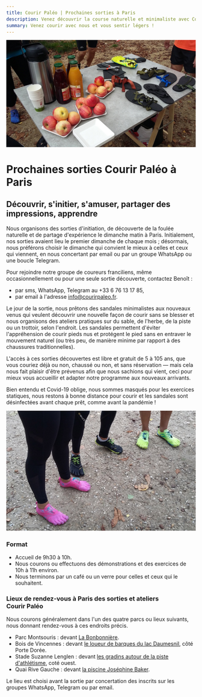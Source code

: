 ```yaml
---
title: Courir Paléo | Prochaines sorties à Paris
description: Venez découvrir la course naturelle et minimaliste avec Courir Paléo
summary: Venez courir avec nous et vous sentir légers !
---
```

![Courir Paleo](/assets/images/CourirPaleo_atelier_Bois-de-Vincennes_2017_table_1200px.jpg)
# Prochaines sorties Courir Paléo à Paris

## Découvrir, s'initier, s'amuser, partager des impressions, apprendre

Nous organisons des sorties d'initiation, de découverte de la foulée naturelle et de partage d'expérience le dimanche matin à Paris. Initialement, nos sorties avaient lieu le premier dimanche de chaque mois&nbsp;; désormais, nous préférons choisir le dimanche qui convient le mieux à celles et ceux qui viennent, en nous concertant par email ou par un groupe WhatsApp ou une boucle Telegram.

Pour rejoindre notre groupe de coureurs franciliens, même occasionnellement ou pour une seule sortie découverte, contactez Benoît&nbsp;:
- par sms, WhatsApp, Telegram au +33 6 76 13 17 85,
- par email à l'adresse [info@courirpaleo.fr](info@courirpaleo.fr).

Le jour de la sortie, nous prêtons des sandales minimalistes aux nouveaux venus qui veulent découvrir une nouvelle façon de courir sans se blesser et nous organisons des ateliers pratiques sur du sable, de l'herbe, de la piste ou un trottoir, selon l'endroit. Les sandales permettent d'éviter l'appréhension de courir pieds nus et protégent le pied sans en entraver le mouvement naturel (ou très peu, de manière minime par rapport à des chaussures traditionnelles).

L'accès à ces sorties découvertes est libre et gratuit de 5 à 105 ans, que vous couriez déjà ou non, chaussé ou non, et sans réservation&nbsp;&mdash;&nbsp;mais cela nous fait plaisir d'être prévenus afin que nous sachions qui vient, ceci pour mieux vous accueillir et adapter notre programme aux nouveaux arrivants.

Bien entendu et Covid-19 oblige, nous sommes masqués pour les exercices statiques, nous restons à bonne distance pour courir et les sandales sont désinfectées avant chaque prêt, comme avant la pandémie&nbsp;!

![Courir Paleo](/assets/images/CourirPaleo_atelier_Bois-de-Vincennes_2017_VFF2_1200px.jpg)
### Format
- Accueil de 9h30 à 10h.
- Nous courons ou effectuons des démonstrations et des exercices de 10h à 11h environ.
- Nous terminons par un café ou un verre pour celles et ceux qui le souhaitent.

### Lieux de rendez-vous à Paris des sorties et ateliers Courir&nbsp;Paléo
Nous courons généralement dans l'un des quatre parcs ou lieux suivants, nous donnant rendez-vous à ces endroits précis.
- Parc Montsouris&nbsp;: devant [La Bonbonnière](https://goo.gl/maps/RUvVHuyTAXZ8Kg8XA).
- Bois de Vincennes&nbsp;: devant [le loueur de barques du lac Daumesnil](https://goo.gl/maps/cTo9py5b5GwrV8KC9), côté Porte Dorée.
- Stade Suzanne Lenglen&nbsp;: devant [les gradins autour de la piste d'athlétisme](https://goo.gl/maps/dx16s8HVGmrYxbMb8), coté ouest.
- Quai Rive Gauche&nbsp;: devant [la piscine Joséphine Baker](https://g.page/PiscineJosephineBaker?share).

Le lieu est choisi avant la sortie par concertation des inscrits sur les groupes WhatsApp, Telegram ou par email.
